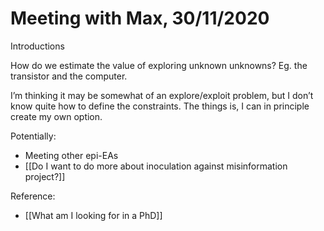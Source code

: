 # Meeting with Max, 30/11/2020
Introductions

How do we estimate the value of exploring unknown unknowns? Eg. the transistor and the computer.

I’m thinking it may be somewhat of an explore/exploit problem, but I don’t know quite how to define the constraints. The things is, I can in principle create my own option. 

Potentially:
* Meeting other epi-EAs
* [[Do I want to do more about inoculation against misinformation project?]]

Reference: 
* [[What am I looking for in a PhD]]

<!-- #p1 -->

<!-- {BearID:79F21BCA-7B9D-4438-A102-FEBBEAF7F6BA-2582-0000029405C6E8F0} -->
